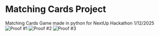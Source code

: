 # Matching Cards Project
Matching Cards Game made in python for NextUp Hackathon 1/12/2025
![Proof #1](https://s14.gifyu.com/images/bKA1G.png)
![Proof #2](https://s14.gifyu.com/images/bKA1X.png)
![Proof #3](https://s14.gifyu.com/images/bKAAs.png)
